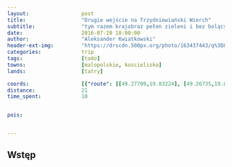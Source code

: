 ```yaml
---
layout:                 post
title:                  "Drugie wejście na Trzydniowiański Wierch"
subtitle:               "tym razem krajobraz pełen zieleni i bez bolących kolan"
date:                   2016-07-20 18:00:00
author:                 "Aleksander Kwiatkowski"
header-ext-img:         "https://drscdn.500px.org/photo/163437443/q%3D80_m%3D2000/790beb90af9a6fde691dfffd30790117"
categories:             trip
tags:                   [todo]
towns:                  [malopolskie, koscielisko]
lands:                  [tatry]

coords:                 [{"route": [[49.27709,19.83224], [49.26735,19.81662], [49.24763,19.81404], [49.23984,19.80632], [49.23580,19.78950], [49.22499,19.78460], [49.21792,19.79018], [49.21372,19.79902], [49.21871,19.80366], [49.23132,19.80898], [49.23967,19.80589]], "type": "hike"}]
distance:               21
time_spent:             10


pois:


---
```


Wstęp
-----

